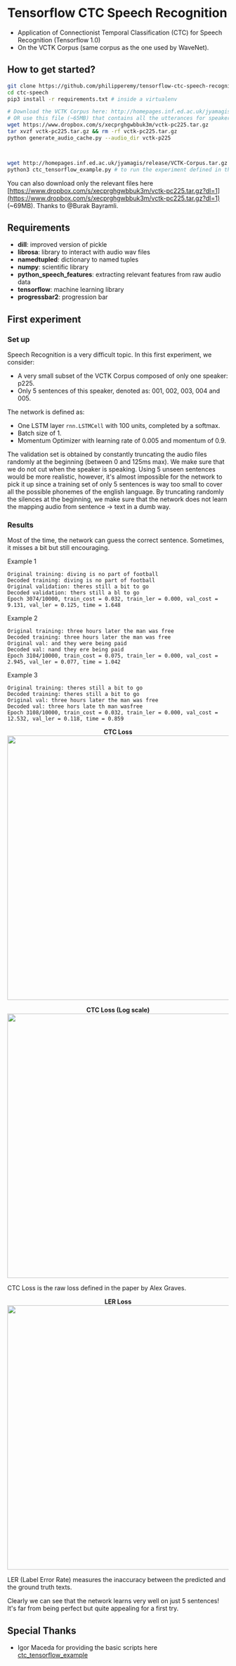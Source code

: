 # Tensorflow CTC Speech Recognition
- Application of Connectionist Temporal Classification (CTC) for Speech Recognition (Tensorflow 1.0) 
- On the VCTK Corpus (same corpus as the one used by WaveNet).

## How to get started?
```bash
git clone https://github.com/philipperemy/tensorflow-ctc-speech-recognition.git ctc-speech
cd ctc-speech
pip3 install -r requirements.txt # inside a virtualenv

# Download the VCTK Corpus here: http://homepages.inf.ed.ac.uk/jyamagis/page3/page58/page58.html
# OR use this file (~65MB) that contains all the utterances for speaker p225.
wget https://www.dropbox.com/s/xecprghgwbbuk3m/vctk-pc225.tar.gz
tar xvzf vctk-pc225.tar.gz && rm -rf vctk-pc225.tar.gz
python generate_audio_cache.py --audio_dir vctk-p225



wget http://homepages.inf.ed.ac.uk/jyamagis/release/VCTK-Corpus.tar.gz # 10GB!l
python3 ctc_tensorflow_example.py # to run the experiment defined in the section First Experiment.
```

You can also download only the relevant files here [https://www.dropbox.com/s/xecprghgwbbuk3m/vctk-pc225.tar.gz?dl=1](https://www.dropbox.com/s/xecprghgwbbuk3m/vctk-pc225.tar.gz?dl=1) (~69MB). Thanks to @Burak Bayramli.

## Requirements
- **dill**: improved version of pickle
- **librosa**: library to interact with audio wav files
- **namedtupled**: dictionary to named tuples
- **numpy**: scientific library
- **python_speech_features**: extracting relevant features from raw audio data
- **tensorflow**: machine learning library
- **progressbar2**: progression bar

## First experiment

### Set up
Speech Recognition is a very difficult topic. In this first experiment, we consider:
- A very small subset of the VCTK Corpus composed of only one speaker: p225.
- Only 5 sentences of this speaker, denoted as: 001, 002, 003, 004 and 005.

The network is defined as:
- One LSTM layer `rnn.LSTMCell` with 100 units, completed by a softmax.
- Batch size of 1.
- Momentum Optimizer with learning rate of 0.005 and momentum of 0.9.

The validation set is obtained by constantly truncating the audio files randomly at the beginning (between 0 and 125ms max). We make sure that we do not cut when the speaker is speaking. Using 5 unseen sentences would be more realistic, however, it's almost impossible for the network to pick it up since a training set of only 5 sentences is way too small to cover all the possible phonemes of the english language. By truncating randomly the silences at the beginning, we make sure that the network does not learn the mapping audio from sentence -> text in a dumb way.

### Results

Most of the time, the network can guess the correct sentence. Sometimes, it misses a bit but still encouraging.

Example 1
```
Original training: diving is no part of football
Decoded training: diving is no part of football
Original validation: theres still a bit to go
Decoded validation: thers still a bl to go
Epoch 3074/10000, train_cost = 0.032, train_ler = 0.000, val_cost = 9.131, val_ler = 0.125, time = 1.648
```

Example 2
```
Original training: three hours later the man was free
Decoded training: three hours later the man was free
Original val: and they were being paid 
Decoded val: nand they ere being paid  
Epoch 3104/10000, train_cost = 0.075, train_ler = 0.000, val_cost = 2.945, val_ler = 0.077, time = 1.042
```

Example 3
```
Original training: theres still a bit to go
Decoded training: theres still a bit to go
Original val: three hours later the man was free
Decoded val: three hors late th man wasfree
Epoch 3108/10000, train_cost = 0.032, train_ler = 0.000, val_cost = 12.532, val_ler = 0.118, time = 0.859
```

<p align="center">
  <b>CTC Loss</b><br>
  <img src="veusz/ctc_loss_1.png" width="600">
</p>

<p align="center">
  <b>CTC Loss (Log scale)</b><br>
  <img src="veusz/ctc_loss_2.png" width="600">
</p>
CTC Loss is the raw loss defined in the paper by Alex Graves.

<p align="center">
  <b>LER Loss</b><br>
  <img src="veusz/ler_loss_1.png" width="600">
</p>
LER (Label Error Rate) measures the inaccuracy between the predicted and the ground truth texts.

Clearly we can see that the network learns very well on just 5 sentences! It's far from being perfect but quite appealing for a first try.

## Special Thanks
- Igor Maceda for providing the basic scripts here [ctc_tensorflow_example](https://github.com/igormq/ctc_tensorflow_example)

